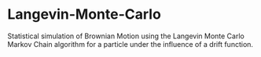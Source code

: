 # Langevin-Monte-Carlo
Statistical simulation of Brownian Motion using the Langevin Monte Carlo Markov Chain algorithm for a particle under the influence of a drift function. 
